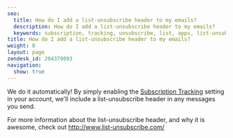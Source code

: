 ```yaml
---
seo:
  title: How do I add a list-unsubscribe header to my emails?
  description: How do I add a list-unsubscribe header to my emails?
  keywords: subscription, tracking, unsubscribe, list, apps, list-unsubscribe
title: How do I add a list-unsubscribe header to my emails?
weight: 0
layout: page
zendesk_id: 204379093
navigation:
  show: true
---
```


We do it automatically! By simply enabling the [Subscription Tracking](https://app.sendgrid.com/settings/tracking) setting in your account, we'll include a list-unsubscribe header in any messages you send. 

For more information about the list-unsubscribe header, and why it is awesome, check out http://www.list-unsubscribe.com/

